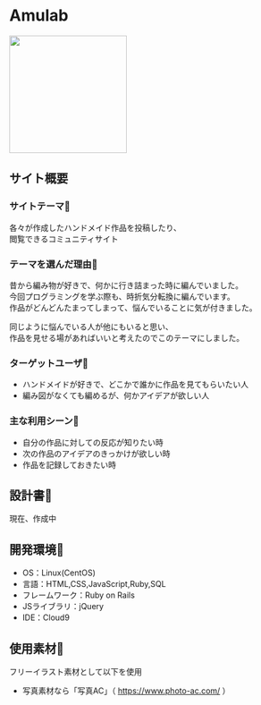 # Amulab
<img src="https://github.com/myf2ar10/amulab/assets/141298495/4482174c-a632-4a25-ac58-b6943e80226e" width="210">

## サイト概要

### サイトテーマ🧶
各々が作成したハンドメイド作品を投稿したり、<br>
閲覧できるコミュニティサイト

### テーマを選んだ理由💫
昔から編み物が好きで、何かに行き詰まった時に編んでいました。<br>
今回プログラミングを学ぶ際も、時折気分転換に編んでいます。<br>
作品がどんどんたまってしまって、悩んでいることに気が付きました。

同じように悩んでいる人が他にもいると思い、<br>
作品を見せる場があればいいと考えたのでこのテーマにしました。

### ターゲットユーザ👀
- ハンドメイドが好きで、どこかで誰かに作品を見てもらいたい人
- 編み図がなくても編めるが、何かアイデアが欲しい人

### 主な利用シーン👏
- 自分の作品に対しての反応が知りたい時
- 次の作品のアイデアのきっかけが欲しい時
- 作品を記録しておきたい時

## 設計書📝
現在、作成中

## 開発環境🌷
- OS：Linux(CentOS)
- 言語：HTML,CSS,JavaScript,Ruby,SQL
- フレームワーク：Ruby on Rails
- JSライブラリ：jQuery
- IDE：Cloud9

## 使用素材🌱
フリーイラスト素材として以下を使用
- 写真素材なら「写真AC」（ https://www.photo-ac.com/ ）